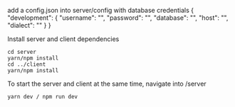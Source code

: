 
add a config.json into server/config with database credentials
{
    "development": {
        "username": "",
        "password": "",
        "database": "",
        "host": "",
        "dialect": ""
    }
}

Install server and client dependencies

```
cd server
yarn/npm install
cd ../client
yarn/npm install
```

To start the server and client at the same time, navigate into /server

```
yarn dev / npm run dev
```